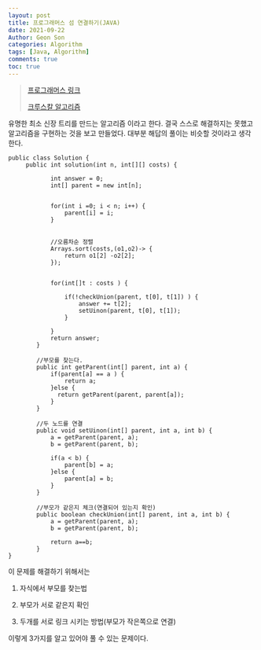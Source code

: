```yaml
---
layout: post
title: 프로그래머스 섬 연결하기(JAVA)
date: 2021-09-22
Author: Geon Son
categories: Algorithm
tags: [Java, Algorithm]
comments: true
toc: true
---
```


> [프로그래머스 링크](https://programmers.co.kr/learn/courses/30/lessons/42861)
>
> [크루스칼 알고리즘](https://m.blog.naver.com/PostView.nhn?blogId=ndb796&logNo=221230994142&proxyReferer=https:%2F%2Fwww.google.com%2F)



유명한 최소 신장 트리를 만드는 알고리즘 이라고 한다. 결국 스스로 해결하지는 못했고
알고리즘을 구현하는 것을 보고 만들었다. 대부분 해답의 풀이는 비슷할 것이라고 생각한다.


```
public class Solution {
	 public int solution(int n, int[][] costs) {

	    	int answer = 0;
	    	int[] parent = new int[n];


	    	for(int i =0; i < n; i++) {
	    		parent[i] = i;
	    	}


	    	//오름차순 정렬
	    	Arrays.sort(costs,(o1,o2)-> {
	    		return o1[2] -o2[2];
	    	});


	    	for(int[]t : costs ) {

	    		if(!checkUnion(parent, t[0], t[1]) ) {
	    			answer += t[2];
	    			setUinon(parent, t[0], t[1]);
	    		}

	    	}
	        return answer;
	    }

	    //부모를 찾는다.
	    public int getParent(int[] parent, int a) {    	
			if(parent[a] == a ) {
				return a;
			}else {
			  return getParent(parent, parent[a]);
			}
	    }

        //두 노드를 연결
	    public void setUinon(int[] parent, int a, int b) {
	    	a = getParent(parent, a);
	    	b = getParent(parent, b);

	    	if(a < b) {
	    		parent[b] = a;
	    	}else {
	    		parent[a] = b;
	    	}
	    }

        //부모가 같은지 체크(연결되어 있는지 확인)
	    public boolean checkUnion(int[] parent, int a, int b) {
	    	a = getParent(parent, a);
	    	b = getParent(parent, b);

	    	return a==b;
	    }
}
```

이 문제를 해결하기 위해서는
1. 자식에서 부모를 찾는법

2. 부모가 서로 같은지 확인

3. 두개를 서로 링크 시키는 방법(부모가 작은쪽으로 연결)

이렇게 3가지를 알고 있어야 풀 수 있는 문제이다.
